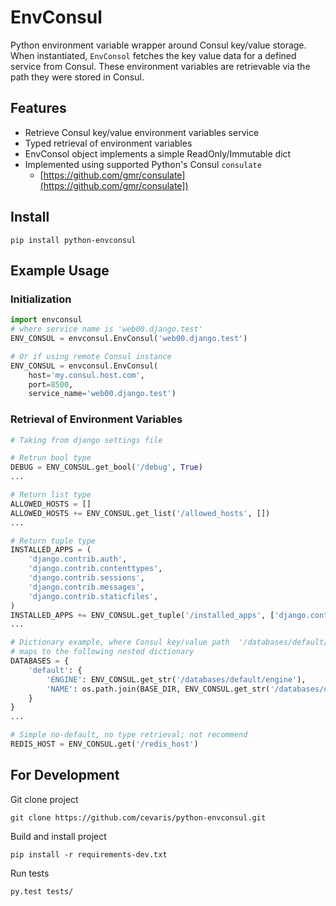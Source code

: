 # EnvConsul

Python environment variable wrapper around Consul key/value storage. When instantiated, `EnvConsol` fetches the key value data for a defined service from Consul. These environment variables are retrievable via the path they were stored in Consul. 

## Features

- Retrieve Consul key/value environment variables service
- Typed retrieval of environment variables
- EnvConsol object implements a simple ReadOnly/Immutable dict
- Implemented using supported Python's Consul `consulate`
  - [https://github.com/gmr/consulate](https://github.com/gmr/consulate])


## Install

```
pip install python-envconsul
```

## Example Usage

### Initialization

```python
import envconsul
# where service name is 'web00.django.test'
ENV_CONSUL = envconsul.EnvConsul('web00.django.test')

# Or if using remote Consul instance
ENV_CONSUL = envconsul.EnvConsul(
    host='my.consul.host.com',
    port=8500,
    service_name='web00.django.test')
```

### Retrieval of Environment Variables

```python
# Taking from django settings file

# Retrun bool type
DEBUG = ENV_CONSUL.get_bool('/debug', True)
...

# Return list type
ALLOWED_HOSTS = []
ALLOWED_HOSTS += ENV_CONSUL.get_list('/allowed_hosts', [])
...

# Return tuple type
INSTALLED_APPS = (
    'django.contrib.auth',
    'django.contrib.contenttypes',
    'django.contrib.sessions',
    'django.contrib.messages',
    'django.contrib.staticfiles',
)
INSTALLED_APPS += ENV_CONSUL.get_tuple('/installed_apps', ['django.contrib.admin',])
...

# Dictionary example, where Consul key/value path  '/databases/default/engine'
# maps to the following nested dictionary
DATABASES = {
    'default': {
        'ENGINE': ENV_CONSUL.get_str('/databases/default/engine'),
        'NAME': os.path.join(BASE_DIR, ENV_CONSUL.get_str('/databases/default/name', 'db.sqlite3')),
    }
}
...

# Simple no-default, no type retrieval; not recommend
REDIS_HOST = ENV_CONSUL.get('/redis_host')
```


## For Development

Git clone project

`git clone https://github.com/cevaris/python-envconsul.git`

Build and install project

`pip install -r requirements-dev.txt`

Run tests

`py.test tests/`
